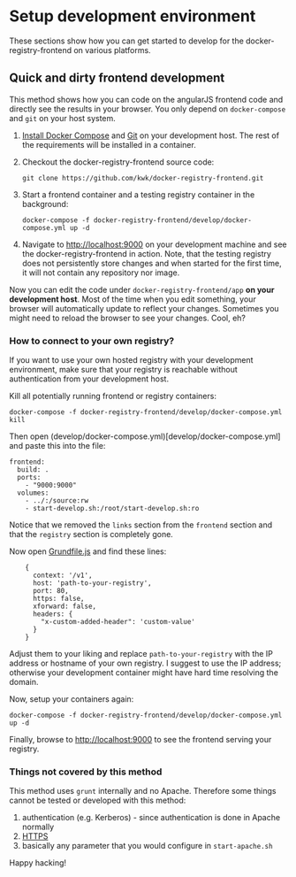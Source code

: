 # Setup development environment

These sections show how you can get started to develop for the docker-registry-frontend on various platforms.

## Quick and dirty frontend development

This method shows how you can code on the angularJS frontend code and directly see the results in your browser. You only depend on `docker-compose` and `git` on your host system.

1. [Install Docker Compose](https://docs.docker.com/compose/install/) and [Git](http://git-scm.com/downloads) on your development host. The rest of the requirements will be installed in a container.
1. Checkout the docker-registry-frontend source code:

   `git clone https://github.com/kwk/docker-registry-frontend.git`

1. Start a frontend container and a testing registry container in the background:

   `docker-compose -f docker-registry-frontend/develop/docker-compose.yml up -d`

1. Navigate to [http://localhost:9000](http://localhost:9000) on your development machine and see the docker-registry-frontend in action. Note, that the testing registry does not persistently store changes and when started for the first time, it will not contain any repository nor image.

Now you can edit the code under `docker-registry-frontend/app` **on your development host**. Most of the time when you edit something, your browser will automatically update to reflect your changes. Sometimes you might need to reload the browser to see your changes. Cool, eh?

### How to connect to your own registry?

If you want to use your own hosted registry with your development environment, make sure that your registry is reachable without authentication from your development host.

Kill all potentially running frontend or registry containers:

    docker-compose -f docker-registry-frontend/develop/docker-compose.yml kill

Then open (develop/docker-compose.yml)[develop/docker-compose.yml] and paste this into the file:

    frontend:
      build: .
      ports:
        - "9000:9000"
      volumes:
        - ../:/source:rw
        - start-develop.sh:/root/start-develop.sh:ro

Notice that we removed the `links` section from the `frontend` section and that the `registry` section is completely gone.

Now open [Grundfile.js](Gruntfile.js) and find these lines:

        {
          context: '/v1',
          host: 'path-to-your-registry',
          port: 80,
          https: false,
          xforward: false,
          headers: {
            "x-custom-added-header": 'custom-value'
          }
        }

Adjust them to your liking and replace `path-to-your-registry` with the IP address or hostname of your own registry. I suggest to use the IP address; otherwise your development container might have hard time resolving the domain.

Now, setup your containers again:

   `docker-compose -f docker-registry-frontend/develop/docker-compose.yml up -d`

Finally, browse to [http://localhost:9000](http://localhost:9000) to see the frontend serving your registry.

### Things not covered by this method

This method uses `grunt` internally and no Apache. Therefore some things cannot be tested or developed with this method:

1. authentication (e.g. Kerberos) - since authentication is done in Apache normally
1. [HTTPS](https://github.com/kwk/docker-registry-frontend#ssl-encryption)
1. basically any parameter that you would configure in `start-apache.sh`

Happy hacking!
